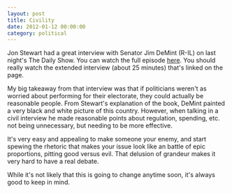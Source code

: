 ```yaml
---
layout: post
title: Civility
date: 2012-01-12 00:00:00
category: political
---
```

Jon Stewart had a great interview with Senator Jim DeMint (R-IL) on last night's The Daily Show. You can watch the full episode [here](http://bit.ly/zkFoev). You should really watch the extended interview (about 25 minutes) that's linked on the page.

My big takeaway from that interview was that if politicians weren't as worried about performing for their electorate, they could actually be reasonable people. From Stewart's explanation of the book, DeMint painted a very black and white picture of this country. However, when talking in a civil interview he made reasonable points about regulation, spending, etc. not being unnecessary, but needing to be more effective.

It's very easy and appealing to make someone your enemy, and start spewing the rhetoric that makes your issue look like an battle of epic proportions, pitting good versus evil. That delusion of grandeur makes it very hard to have a real debate.

While it's not likely that this is going to change anytime soon, it's always good to keep in mind.
